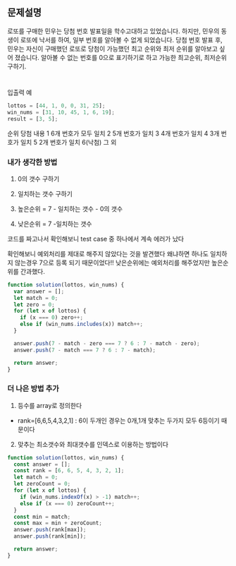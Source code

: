 ## 문제설명

로또를 구매한 민우는 당첨 번호 발표일을 학수고대하고 있었습니다. 하지만, 민우의 동생이 로또에 낙서를 하여, 일부 번호를 알아볼 수 없게 되었습니다. 당첨 번호 발표 후, 민우는 자신이 구매했던 로또로 당첨이 가능했던 최고 순위와 최저 순위를 알아보고 싶어 졌습니다.
알아볼 수 없는 번호를 0으로 표기하기로 하고 가능한 최고순위, 최저순위구하기.

#

입출력 예

```js
lottos = [44, 1, 0, 0, 31, 25];
win_nums = [31, 10, 45, 1, 6, 19];
result = [3, 5];
```

순위 당첨 내용
1 6개 번호가 모두 일치
2 5개 번호가 일치
3 4개 번호가 일치
4 3개 번호가 일치
5 2개 번호가 일치
6(낙첨) 그 외

### 내가 생각한 방법

1. 0의 갯수 구하기

2. 일치하는 갯수 구하기

3. 높은순위 = 7 - 일치하는 갯수 - 0의 갯수

4. 낮은순위 = 7 -일치하는 갯수

코드를 짜고나서 확인해보니 test case 중 하나에서 계속 에러가 났다

확인해보니 예외처리를 제대로 해주지 않았다는 것을 발견했다
왜냐하면 하나도 일치하지 않는경우 7으로 등록 되기 때문이었다!!
낮은순위에는 예외처리를 해주었지만 높은순위를 간과했다.

```js
function solution(lottos, win_nums) {
  var answer = [];
  let match = 0;
  let zero = 0;
  for (let x of lottos) {
    if (x === 0) zero++;
    else if (win_nums.includes(x)) match++;
  }

  answer.push(7 - match - zero === 7 ? 6 : 7 - match - zero);
  answer.push(7 - match === 7 ? 6 : 7 - match);

  return answer;
}
```

### 더 나은 방법 추가

1. 등수를 array로 정의한다

- rank=[6,6,5,4,3,2,1] : 6이 두개인 경우는 0개,1개 맞추는 두가지 모두 6등이기 때문이다

2. 맞추는 최소갯수와 최대갯수를 인덱스로 이용하는 방법이다

```js
function solution(lottos, win_nums) {
  const answer = [];
  const rank = [6, 6, 5, 4, 3, 2, 1];
  let match = 0;
  let zeroCount = 0;
  for (let x of lottos) {
    if (win_nums.indexOf(x) > -1) match++;
    else if (x === 0) zeroCount++;
  }
  const min = match;
  const max = min + zeroCount;
  answer.push(rank[max]);
  answer.push(rank[min]);

  return answer;
}
```
